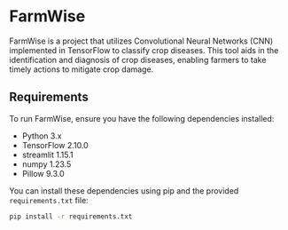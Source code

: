 # FarmWise

FarmWise is a project that utilizes Convolutional Neural Networks (CNN) implemented in TensorFlow to classify crop diseases. This tool aids in the identification and diagnosis of crop diseases, enabling farmers to take timely actions to mitigate crop damage.

## Requirements

To run FarmWise, ensure you have the following dependencies installed:

- Python 3.x
- TensorFlow 2.10.0
- streamlit 1.15.1
- numpy 1.23.5
- Pillow 9.3.0

You can install these dependencies using pip and the provided `requirements.txt` file:

```bash
pip install -r requirements.txt
